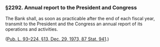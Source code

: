 ### §2292. Annual report to the President and Congress ###

The Bank shall, as soon as practicable after the end of each fiscal year, transmit to the President and the Congress an annual report of its operations and activities.

([Pub. L. 93–224, §13, Dec. 29, 1973, 87 Stat. 941](/statviewer.htm?volume=87&page=941).)